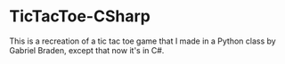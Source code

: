 # TicTacToe-CSharp
This is a recreation of a tic tac toe game that I made in a Python class by Gabriel Braden, except that now it's in C#.

